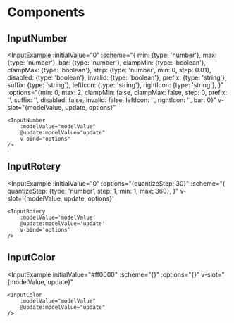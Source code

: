 <MultiSelectPopup />

# Components

## InputNumber

<InputExample
	:initialValue="0"
	:scheme="{
		min: {type: 'number'},
		max: {type: 'number'},
		bar: {type: 'number'},
		clampMin: {type: 'boolean'},
		clampMax: {type: 'boolean'},
		step: {type: 'number', min: 0, step: 0.01},
		disabled: {type: 'boolean'},
		invalid: {type: 'boolean'},
		prefix: {type: 'string'},
		suffix: {type: 'string'},
		leftIcon: {type: 'string'},
		rightIcon: {type: 'string'},
	}"
	:options="{min: 0, max: 2, clampMin: false, clampMax: false, step: 0, prefix: '', suffix: '', disabled: false, invalid: false, leftIcon: '', rightIcon: '', bar: 0}"
	v-slot="{modelValue, update, options}"
>
	<InputNumber
		:modelValue="modelValue"
		@update:modelValue="update"
		v-bind="options"
	/>
</InputExample>

## InputRotery

<InputExample
	:initialValue="0"
	:options="{quantizeStep: 30}"
	:scheme="{
		quantizeStep: {type: 'number', step: 1, min: 1, max: 360},
	}"
	v-slot='{modelValue, update, options}'
>
	<InputRotery
		:modelValue='modelValue'
		@update:modelValue='update'
		v-bind='options'
	/>
</InputExample>

## InputColor

<InputExample
	initialValue="#ff0000"
	:scheme="{}"
	:options="{}"
	v-slot="{modelValue, update}"
>
	<InputColor
		:modelValue="modelValue"
		@update:modelValue="update"
	/>
</InputExample>
